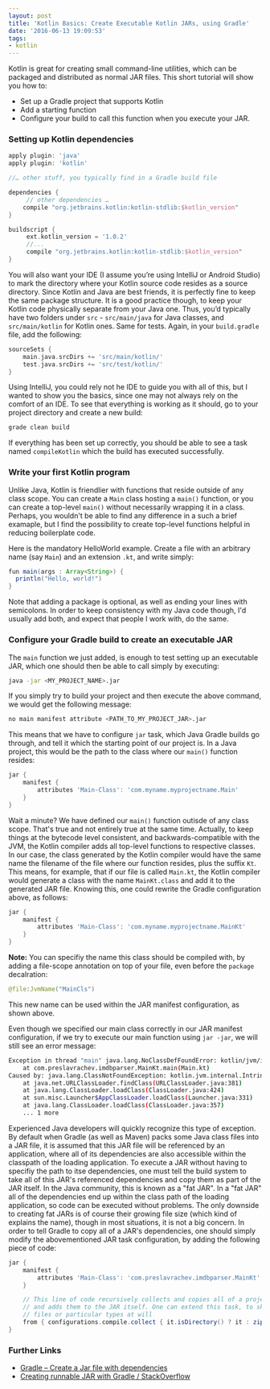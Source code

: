 ```yaml
---
layout: post
title: 'Kotlin Basics: Create Executable Kotlin JARs, using Gradle'
date: '2016-06-13 19:09:53'
tags:
- kotlin
---
```


Kotlin is great for creating small command-line utilities, which can be packaged and distributed as normal JAR files. This short tutorial will show you how to:

- Set up a Gradle project that supports Kotlin
- Add a starting function
- Configure your build to call this function when you execute your JAR.

### Setting up Kotlin dependencies

```groovy
apply plugin: 'java'
apply plugin: 'kotlin'

//… other stuff, you typically find in a Gradle build file

dependencies {
     // other dependencies …
    compile "org.jetbrains.kotlin:kotlin-stdlib:$kotlin_version"
}

buildscript {
     ext.kotlin_version = '1.0.2'
     //...
     compile "org.jetbrains.kotlin:kotlin-stdlib:$kotlin_version"
}
```

You will also want your IDE (I assume you’re using IntelliJ or Android Studio) to mark the directory where your Kotlin source code resides as a source directory. Since Kotlin and Java are best friends, it is perfectly fine to keep the same package structure. It is a good practice though, to keep your Kotlin code physically separate from your Java one. Thus, you’d typically have two folders under `src` - `src/main/java` for Java classes, and `src/main/kotlin` for Kotlin ones. Same for tests. Again, in your `build.gradle` file, add the following:

```groovy
sourceSets {
    main.java.srcDirs += 'src/main/kotlin/'
    test.java.srcDirs += 'src/test/kotlin/'
}
```

Using IntelliJ, you could rely not he IDE to guide you with all of this, but I wanted to show you the basics, since one may not always rely on the comfort of an IDE. To see that everything is working as it should, go to your project directory and create a new build:

```bash
grade clean build
```

If everything has been set up correctly, you should be able to see a task named `compileKotlin` which the build has executed successfully.

### Write your first Kotlin program
Unlike Java, Kotlin is friendlier with functions that reside outside of any class scope. You can create a `Main` class hosting a `main()` function, or you can create a top-level `main()` without necessarily wrapping it in a class. Perhaps, you wouldn't be able to find any difference in a such a brief examaple, but I find the possibility to create top-level functions helpful in reducing boilerplate code. 

Here is the mandatory HelloWorld example. Create a file with an arbitrary name (say `Main`) and an extension `.kt`, and write simply:

```groovy
fun main(args : Array<String>) { 
  println("Hello, world!") 
}
```

Note that adding a package is optional, as well as ending your lines with semicolons. In order to keep consistency with my Java code though, I'd usually add both, and expect that people I work with, do the same.

### Configure your Gradle build to create an executable JAR
The `main` function we just added, is enough to test setting up an executable JAR, which one should then be able to call simply by executing:

```bash
java -jar <MY_PROJECT_NAME>.jar
```

If you simply try to build your project and then execute the above command, we would get the following message:

```bash
no main manifest attribute <PATH_TO_MY_PROJECT_JAR>.jar
```

This means that we have to configure `jar` task, which Java Gradle builds go through, and tell it which the starting point of our project is. In a Java project, this would be the path to the class where our `main()` function resides:

```groovy
jar {
    manifest {
        attributes 'Main-Class': 'com.myname.myprojectname.Main'
    }
}
```

Wait a minute? We have defined our `main()` function outisde of any class scope. That's true and not entirely true at the same time. Actually, to keep things at the bytecode level consistent, and backwards-compatible with the JVM, the Kotlin compiler adds all top-level functions to respective classes. In our case, the class generated by the Kotlin compiler would have the same name the filename of the file where our function resides, plus the suffix `Kt`. This means, for example, that if our file is called `Main.kt`, the Kotlin compiler would generate a class with the name `MainKt.class` and add it to the generated JAR file. Knowing this, one could rewrite the Gradle configuration above, as follows:

```groovy
jar {
    manifest {
        attributes 'Main-Class': 'com.myname.myprojectname.MainKt'
    }
}
```

**Note:** You can specifiy the name this class should be compiled with, by adding a file-scope annotation on top of your file, even before the `package` decalration:
```kotlin
@file:JvmName("MainCls")
```
This new name can be used within the JAR manifest configuration, as shown above.

Even though we specified our main class correctly in our JAR manifest configuration, if we try to execute our main function using `jar -jar`, we will still see an error message:

```bash
Exception in thread "main" java.lang.NoClassDefFoundError: kotlin/jvm/internal/Intrinsics
	at com.preslavrachev.imdbparser.MainKt.main(Main.kt)
Caused by: java.lang.ClassNotFoundException: kotlin.jvm.internal.Intrinsics
	at java.net.URLClassLoader.findClass(URLClassLoader.java:381)
	at java.lang.ClassLoader.loadClass(ClassLoader.java:424)
	at sun.misc.Launcher$AppClassLoader.loadClass(Launcher.java:331)
	at java.lang.ClassLoader.loadClass(ClassLoader.java:357)
	... 1 more
```

Experienced Java developers will quickly recognize this type of exception. By default when Gradle (as well as Maven) packs some Java class files into a JAR file, it is assumed that this JAR file will be referenced by an application, where all of its dependencies are also accessible within the classpath of the loading application. To execute a JAR without having to specifiy the path to itse dependencies, one must tell the build system to take all of this JAR's referenced dependencies and copy them as part of the JAR itself. In the Java community, this is known as a "fat JAR". In a "fat JAR" all of the dependencies end up within the class path of the loading application, so code can be executed without problems. The only downside to creating fat JARs is of course their growing file size (which kind of explains the name), though in most situations, it is not a big concern. In order to tell Gradle to copy all of a JAR's dependencies, one should simply modify the abovementioned JAR task configuration, by adding the following piece of code: 

```groovy
jar {
    manifest {
        attributes 'Main-Class': 'com.preslavrachev.imdbparser.MainKt'
    }

    // This line of code recursively collects and copies all of a project's files
    // and adds them to the JAR itself. One can extend this task, to skip certain 
    // files or particular types at will
    from { configurations.compile.collect { it.isDirectory() ? it : zipTree(it) } }
}
```

### Further Links
- [Gradle – Create a Jar file with dependencies](http://www.mkyong.com/gradle/gradle-create-a-jar-file-with-dependencies/)
- [Creating runnable JAR with Gradle / StackOverflow](http://stackoverflow.com/questions/21721119/creating-runnable-jar-with-gradle)